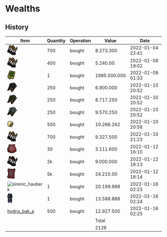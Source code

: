 # Wealths
## History
| Item                  | Quantity | Operation | Value        | Date             |
|-----------------------|----------|-----------|--------------|------------------|
| ![hydrix_bak_e]       | 700      | bought    | 8.273.300    | 2022-01-04 22:41 |
| ![hydrix_bak_e]       | 400      | bought    | 5.240.00.    | 2022-01-08 19:02 |
| ![grico]              | 1        | bought    | 1985.000.000 | 2022-01-09 01:33 |
| ![lantadyme_incense]  | 250      | bought    | 6.900.000    | 2022-01-10 20:52 |
| ![kwuarm_incense]     | 250      | bought    | 8.717.250    | 2022-01-10 20:52 |
| ![spirit_wed_incense] | 250      | bought    | 9.570.250    | 2022-01-10 20:52 |
| ![vis]                | 500      | bought    | 10.266.262   | 2022-01-10 20:58 |
| ![hydrix_bak_e]       | 700      | bought    | 9.327.500    | 2022-01-10 21:23 |
| ![ripper_pouch]       | 30       | bought    | 3.111.600    | 2022-01-12 16:10 |
| ![ruby_bak_e]         | 2k       | bought    | 9.000.000    | 2022-01-12 16:13 |
| ![ripper_scroll]      | 5k       | bought    | 24.215.00    | 2022-01-12 16:14 |
| ![sirenic_hauberk]    | 1        | bought    | 20.199.999   | 2022-01-16 02:23 |
| ![sirenic_chaps]      | 1        | bought    | 13.588.888   | 2022-01-16 02:24 |
| [hydrix_bak_e]        | 500      | bought    | 12.927.500   | 2022-01-16 02:25 |
|                       |          |           | Total        |                  |
|                       |          |           | 2126         |                  |
<!-- tmf: $16,4=float2nr(Sum(1:-1)) -->


[hydrix_bak_e]: statics/hydrix_bakriminel.png "Hydrix bakriminel bolts"
[dark_nilas]: statics/Dark_nilas.png "Darks nilas"
[core]: statics/Frozen_core_of_Leng.png "Frozen core of leng"
[grico]: statics/grico.png "Greater Ricochet ability codex"
[leng]: statics/Leng_artefact.png "Leng artefact"
[lantadyme_incense]: statics/lantadyme_incense.png "Lantadyme Incense"
[kwuarm_incense]: statics/kwuarm_incense.png "kwuarm Incense"
[spirit_wed_incense]: statics/spirit_wed_incense.png "Spirit we incense"
[vis]: statics/vis.png "vis"
[ruby_bak_e]: statics/ruby_bak_e.png "Ruby Bakriminel bolts"
[ripper_scroll]: statics/ripper_scroll.png "Ripper scroll"
[ripper_pouch]: statics/ripper_pouch.png "Ripper pouch"
[sirenic_hauberk]: statics/sirenic_hauberk "Sirenic Hauberks"
[sirenic_chaps]: statics/sirenic_chaps.png "Sirenic Chaps"
